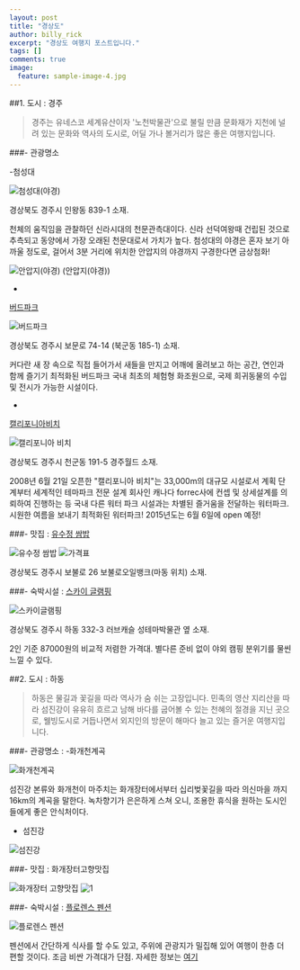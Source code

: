 ```yaml
---
layout: post
title: "경상도"
author: billy_rick
excerpt: "경상도 여행지 포스트입니다."
tags: []
comments: true
image:
  feature: sample-image-4.jpg
---
```


##1. 도시 : 경주

> 경주는 유네스코 세계유산이자 '노천박물관'으로 불릴 만큼 문화재가 지천에 널려 있는 문화와 역사의 도시로, 어딜 가나 볼거리가 많은 좋은 여행지입니다.

###- 관광명소 

-첨성대

![첨성대(야경)](https://github.com/shinojin/shinojin.github.com/blob/master/images/chumsung.jpeg?raw=true)
    
경상북도 경주시 인왕동 839-1 소재.
  
  천체의 움직임을 관찰하던 신라시대의 천문관측대이다. 신라 선덕여왕때 건립된 것으로 추측되고 동양에서 가장 오래된 천문대로서 가치가 높다. 첨성대의 야경은 혼자 보기 아까울 정도로, 걸어서 3분 거리에 위치한 안압지의 야경까지 구경한다면 금상첨화!

![안압지(야경)](https://github.com/shinojin/shinojin.github.com/blob/master/images/yagyung.jpeg?raw=true)
(안압지(야경))

-
[버드파크](http://www.birdparks.co.kr)

![버드파크](https://github.com/shinojin/shinojin.github.com/blob/master/images/birdpak.jpg?raw=true)

경상북도 경주시 보문로 74-14 (북군동 185-1) 소재.

   커다란 새 장 속으로 직접 들어가서 새들을 만지고 어깨에 올려보고 하는 공간, 연인과 함께 즐기기 최적화된 버드파크
국내 최초의 체험형 화조원으로, 국제 희귀동물의 수입 및 전시가 가능한 시설이다.  

-
[캘리포니아비치](http://www.gjw.co.kr/california)

![캘리포니아 비치](https://github.com/shinojin/shinojin.github.com/blob/master/images/gsd-kj-beach.jpg?raw=true)

경상북도 경주시 천군동 191-5 경주월드 소재.

  2008년 6월 21일 오픈한 "캘리포니아 비치"는 33,000m의 대규모 시설로서 계획 단계부터 세계적인 테마파크 전문 설계 회사인 캐나다 forrec사에 컨셉 및 상세설계를 의뢰하여 진행하는 등 국내 다른 워터 파크 시설과는 차별된 즐거움을 전달하는 워터파크. 시원한 여름을 보내기 최적화된 워터파크! 2015년도는 6월 6일에 open 예정!
  
 
 
  
###- 맛집 : 
[유수정 쌈밥](cityfood.co.kr/h9/yoosoojeong)

![유수정 쌈밥](https://github.com/shinojin/shinojin.github.com/blob/master/images/gsd-kj-matjip1.jpg?raw=true)
![가격표](https://github.com/shinojin/shinojin.github.com/blob/master/images/gsd-kj-matjip.jpg?raw=true)

경상북도 경주시 보불로 26 보불로오일뱅크(마동 위치) 소재.

###- 숙박시설 :
[스카이 글램핑](http://skyglamping.co.kr/)

![스카이글램핑](https://github.com/shinojin/shinojin.github.com/blob/master/images/gsd-kj-skyglamping.jpg?raw=true)

경상북도 경주시 하동 332-3 러브캐슬 성테마박물관 옆 소재.

2인 기준 87000원의 비교적 저렴한 가격대.
별다른 준비 없이 야외 캠핑 분위기를 물씬 느낄 수 있다.
 



##2. 도시 : 하동

> 하동은 물길과 꽃길을 따라 역사가 숨 쉬는 고장입니다. 민족의 영산 지리산을 따라 섬진강이 유유히 흐르고 남해 바다를 굽어볼 수 있는 천혜의 절경을 지닌 곳으로, 웰빙도시로 거듭나면서 외지인의 방문이 해마다 늘고 있는 즐거운 여행지입니다.

###- 관광명소 : 
-화개천계곡

![화개천계곡](https://github.com/shinojin/shinojin.github.com/blob/master/images/hd-hwagaechun.jpg?raw=true)

  섬진강 본류와 화개천이 마주치는 화개장터에서부터 십리벚꽃길을 따라 의신마을 까지 16km의 계곡을 말한다. 녹차향기가 은은하게 스쳐 오니, 조용한 휴식을 원하는 도시인들에게 좋은 안식처이다.

- 섬진강

![섬진강](https://github.com/shinojin/shinojin.github.com/blob/master/images/hd-sumjingang.jpg?raw=true)



###- 맛집 : 화개장터고향맛집

![화개장터 고향맛집](https://github.com/shinojin/shinojin.github.com/blob/master/images/whagae.jpg?raw=true)
![1](https://github.com/shinojin/shinojin.github.com/blob/master/images/whagae2.jpg?raw=true)


###- 숙박시설 : [플로렌스 펜션](www.sjflorence.com)

![플로렌스 펜션](https://github.com/shinojin/shinojin.github.com/blob/master/images/florence.jpg?raw=true)

  펜션에서 간단하게 식사를 할 수도 있고, 주위에 관광지가 밀집해 있어 여행이 한층 더 편할 것이다.
  조금 비싼 가격대가 단점.
  자세한 정보는 [여기](http://www.sjflorence.com/default/service/service1.php)
